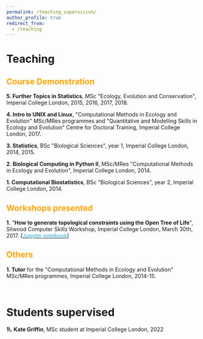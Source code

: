 ```yaml
---
permalink: /teaching_supervision/
author_profile: true
redirect_from: 
  - /teaching
---
```


<h1><b>Teaching</b></h1>

<h2><b><font color = 'orange'>Course Demonstration</font></b></h2>

<b>5\. Further Topics in Statistics</b>, MSc "Ecology, Evolution and 
Conservation", Imperial College London, 2015, 2016, 2017, 2018.

<b>4\. Intro to UNIX and Linux</b>, "Computational Methods in Ecology 
and Evolution" MSc/MRes programmes and "Quantitative and Modelling 
Skills in Ecology and Evolution" Centre for Doctoral Training, Imperial College 
London, 2017.

<b>3\. Statistics</b>, BSc "Biological Sciences", year 1, Imperial 
College London, 2014, 2015.

<b>2\. Biological Computing in Python II</b>, MSc/MRes "Computational 
Methods in Ecology and Evolution", Imperial College London, 2014.

<b>1\. Computational Biostatistics</b>, BSc "Biological Sciences", year 2, 
Imperial College London, 2014.

<h2><b><font color = 'orange'>Workshops presented</font></b></h2>

<b>1\.</b> "<b>How to generate topological constraints using the Open Tree of Life</b>", 
Silwood Computer Skillz Workshop, Imperial College London, March 30th, 2017.
\[[<span class="underline-on-hover" style="color:#2ea9d8">Jupyter notebook</span>](https://github.com/SilwoodComputerSkillz/SilwoodComputerSkillz.github.io/blob/master/scripts/OTL-Dimitris.ipynb)\]

<h2><b><font color = 'orange'>Others</font></b></h2>

<b>1\. Tutor</b> for the "Computational Methods in Ecology and Evolution" 
MSc/MRes programmes, Imperial College London, 2014-15.

<br>

<h1>Students supervised</h1>
<b>1\. Kate Griffin</b>, MSc student at Imperial College London, 2022
